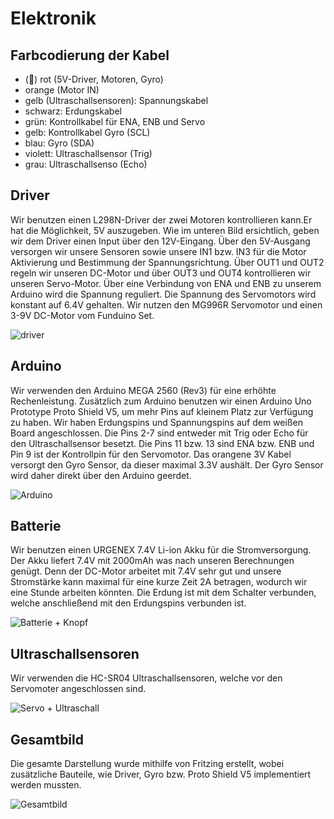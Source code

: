 # Elektronik
## Farbcodierung der Kabel
* (&#x1F534;) rot (5V-Driver, Motoren, Gyro)
* orange (Motor IN)
* gelb (Ultraschallsensoren): Spannungskabel
* schwarz: Erdungskabel
* grün: Kontrollkabel für ENA, ENB und Servo
* gelb: Kontrollkabel Gyro (SCL)
* blau: Gyro (SDA)
* violett: Ultraschallsensor (Trig)
* grau: Ultraschallsenso (Echo)

## Driver
Wir benutzen einen L298N-Driver der zwei Motoren kontrollieren kann.Er hat die Möglichkeit, 5V auszugeben. Wie im unteren Bild ersichtlich, geben wir dem Driver einen Input über den 12V-Eingang. Über den 5V-Ausgang versorgen wir unsere Sensoren sowie unsere IN1 bzw. IN3 für die Motor Aktivierung und Bestimmung der Spannungsrichtung. Über OUT1 und OUT2 regeln wir unseren DC-Motor und über OUT3 und OUT4 kontrollieren wir unseren Servo-Motor. Über eine Verbindung von ENA und ENB zu unserem Arduino wird die Spannung reguliert. Die Spannung des Servomotors wird konstant auf 6.4V gehalten. Wir nutzen den MG996R Servomotor und einen 3-9V DC-Motor vom Funduino Set.

![driver](https://github.com/SchroedingersBit/PfortGT-WRO/assets/93491768/011ca2d6-0b49-4f2f-8c29-943fe6d20fa5)

## Arduino
Wir verwenden den Arduino MEGA 2560 (Rev3) für eine erhöhte Rechenleistung. Zusätzlich zum Arduino benutzen wir einen Arduino Uno Prototype Proto Shield V5, um mehr Pins auf kleinem Platz zur Verfügung zu haben. Wir haben Erdungspins und Spannungspins auf dem weißen Board angeschlossen. Die Pins 2-7 sind entweder mit Trig oder Echo für den Ultraschallsensor besetzt. Die Pins 11 bzw. 13 sind ENA bzw. ENB und Pin 9 ist der Kontrollpin für den Servomotor. Das orangene 3V Kabel versorgt den Gyro Sensor, da dieser maximal 3.3V aushält. Der Gyro Sensor wird daher direkt über den Arduino geerdet.

![Arduino](https://github.com/SchroedingersBit/PfortGT-WRO/assets/93491768/d9f0fbc2-7ac8-450e-85b8-eed33ab25070)

## Batterie
Wir benutzen einen URGENEX 7.4V Li-ion Akku für die Stromversorgung. Der Akku liefert 7.4V mit 2000mAh was nach unseren Berechnungen genügt. Denn der DC-Motor arbeitet mit 7.4V sehr gut und unsere Stromstärke kann maximal für eine kurze Zeit 2A betragen, wodurch wir eine Stunde arbeiten könnten. Die Erdung ist mit dem Schalter verbunden, welche anschließend mit den Erdungspins verbunden ist.  

![Batterie + Knopf](https://github.com/SchroedingersBit/PfortGT-WRO/assets/93491768/2f4fe213-dc1e-48c4-af92-1f101684ee40)

## Ultraschallsensoren
Wir verwenden die HC-SR04 Ultraschallsensoren, welche vor den Servomoter angeschlossen sind.

![Servo + Ultraschall](https://github.com/SchroedingersBit/PfortGT-WRO/assets/93491768/8122f87d-3152-4029-9389-b9e9dc073e89)

## Gesamtbild
Die gesamte Darstellung wurde mithilfe von Fritzing erstellt, wobei zusätzliche Bauteile, wie Driver, Gyro bzw. Proto Shield V5 implementiert werden mussten.

![Gesamtbild](https://github.com/SchroedingersBit/PfortGT-WRO/assets/93491768/91a0c85f-1f8b-421b-811c-65d37a91613d)


